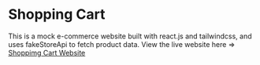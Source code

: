 # Shopping Cart

This is a mock e-commerce website built with react.js and tailwindcss, and uses fakeStoreApi to fetch product data.
View the live website here => [Shoppimg Cart Website](main--lucky-croquembouche-617b62.netlify.app)
